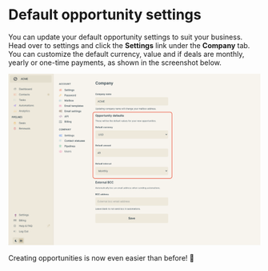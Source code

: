 # Default opportunity settings

You can update your default opportunity settings to suit your business. Head over to settings and click the **Settings** link under the **Company** tab. You can customize the default currency, value and if deals are monthly, yearly or one-time payments, as shown in the screenshot below.

![](<../.gitbook/assets/Screen Shot 2021-12-10 at 14.14.21.png>)

Creating opportunities is now even easier than before! 🥳
